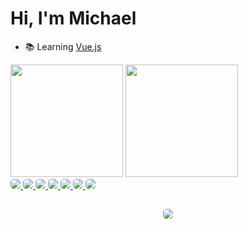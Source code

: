 # Hi, I'm Michael

- 📚 Learning <a href='https://vuejs.org'>Vue.js</a>

<div style='display: flex; flex-direction: column;'>
  <a href="http://github.com/micleal" target="_blank" style='text-decoration: none;'>
    <img height='180em' src='https://github-readme-stats.vercel.app/api?username=micleal&show_icons=true&theme=github_dark&include_all_commits=true&count_private=true'>
    <img height='180em' src='https://github-readme-stats.vercel.app/api/top-langs/?username=micleal&layout=compact&langss_count=10&theme=github_dark'>
</div>
<div>
<a href='https://github.com/micleal?tab=repositories&q=csharp'>
  <img style='border-radius: 5px;' src='https://img.shields.io/badge/C%23-239120?style=for-the-badge&logo=c-sharp&logoColor=white'>
  </a>
  <a href='https://github.com/micleal?tab=repositories&q=dotnet'>
  <img style='border-radius: 5px;' src='https://img.shields.io/badge/.NET-5C2D91?style=for-the-badge&logo=.net&logoColor=white'>
  </a>
  <a href='https://github.com/micleal?tab=repositories&q=html5'>
  <img style='border-radius: 5px;' src='https://img.shields.io/badge/HTML5-E34F26?style=for-the-badge&logo=html5&logoColor=white'>
  </a>
  <a href='https://github.com/micleal?tab=repositories&q=javascript'>
  <img style='border-radius: 5px;' src='https://img.shields.io/badge/JavaScript-F7DF1E?style=for-the-badge&logo=javascript&logoColor=black'>
  </a>
  <a href='https://github.com/micleal?tab=repositories&q=typescript'>
  <img style='border-radius: 5px;' src='https://img.shields.io/badge/TypeScript-007ACC?style=for-the-badge&logo=typescript&logoColor=white'>
  </a>
  <a href='https://github.com/micleal?tab=repositories&q=react'>
  <img style='border-radius: 5px;' src='https://img.shields.io/badge/React-20232A?style=for-the-badge&logo=react&logoColor=61DAFB'>
  <a/>
  <a href='https://github.com/micleal?tab=repositories&q=redux'>
  <img style='border-radius: 5px;' src='https://img.shields.io/badge/Redux-593D88?style=for-the-badge&logo=redux&logoColor=white'>
  </a>
</div>

##

<div style='display: flex; align-items: center; justify-content: center;'>
  <a href="mailto:github@micleal.dev">
    <img style='border-radius: 5px;' src="https://img.shields.io/badge/Gmail-D14836?style=for-the-badge&logo=gmail&logoColor=white" target="_blank">
  </a>
</div>
